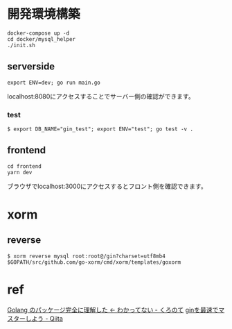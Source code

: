# 開発環境構築

```
docker-compose up -d
cd docker/mysql_helper
./init.sh
```

## serverside

```
export ENV=dev; go run main.go
```
localhost:8080にアクセスすることでサーバー側の確認ができます。

### test
```
$ export DB_NAME="gin_test"; export ENV="test"; go test -v .
```

## frontend

```
cd frontend
yarn dev
```

ブラウザでlocalhost:3000にアクセスするとフロント側を確認できます。

# xorm

## reverse

```
$ xorm reverse mysql root:root@/gin?charset=utf8mb4 $GOPATH/src/github.com/go-xorm/cmd/xorm/templates/goxorm
```

# ref

[Golang のパッケージ完全に理解した ← わかってない - くろのて](https://note.crohaco.net/2019/golang-package/)
[ginを最速でマスターしよう - Qiita](https://qiita.com/Syoitu/items/9e7e3215fb7ac9dabc3a)